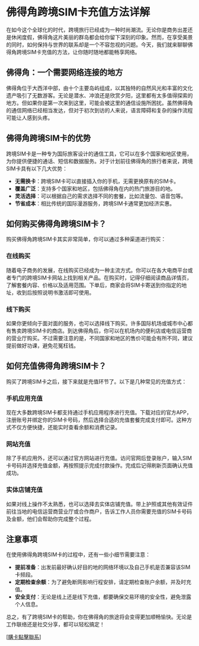 # 佛得角跨境SIM卡充值方法详解

在如今这个全球化的时代，跨境旅行已经成为一种时尚潮流。无论你是商务出差还是休闲度假，佛得角这片美丽的群岛都会给你留下深刻的印象。然而，在享受美景的同时，如何保持与世界的联系却是一个不容忽视的问题。今天，我们就来聊聊佛得角跨境SIM卡充值的方法，让你随时随地都能畅享网络。

## 佛得角：一个需要网络连接的地方

佛得角位于大西洋中部，由十个主要岛屿组成，以其独特的自然风光和丰富的文化遗产吸引了无数游客。无论是潜水、冲浪还是欣赏夕阳，这里都有太多值得探索的地方。但如果你是第一次来到这里，可能会被这里的通信设施所困扰。虽然佛得角的通信网络已经相当发达，但对于初次到访的人来说，语言障碍和复杂的操作流程可能让人感到头疼。

## 佛得角跨境SIM卡的优势

跨境SIM卡是一种专为国际旅客设计的通信工具，它可以在多个国家和地区使用，为你提供便捷的通话、短信和数据服务。对于计划前往佛得角的旅行者来说，跨境SIM卡具有以下几大优势：

- **无需换卡**：跨境SIM卡可以直接插入你的手机，无需更换原有的SIM卡。
- **覆盖广泛**：支持多个国家和地区，包括佛得角在内的热门旅游目的地。
- **灵活选择**：可以根据自己的需求选择不同的套餐，比如流量包、语音包等。
- **节省成本**：相比传统的国际漫游服务，跨境SIM卡通常更加经济实惠。

## 如何购买佛得角跨境SIM卡？

购买佛得角跨境SIM卡其实非常简单，你可以通过多种渠道进行购买：

### 在线购买

随着电子商务的发展，在线购买已经成为一种主流方式。你可以在各大电商平台或者专门的跨境SIM卡网站上找到相关产品。在购买时，记得仔细阅读商品详情页，了解套餐内容、价格以及适用范围。下单后，商家会将SIM卡寄送到你指定的地址，收到后按照说明书激活即可使用。

### 线下购买

如果你更倾向于面对面的服务，也可以选择线下购买。许多国际机场或城市中心都有售卖跨境SIM卡的商店。到达佛得角后，你可以在机场内的便利店或电信运营商的营业厅购买。不过需要注意的是，不同国家和地区的售价可能会有所不同，建议提前做好功课，避免花冤枉钱。

## 如何充值佛得角跨境SIM卡？

购买了跨境SIM卡之后，接下来就是充值环节了。以下是几种常见的充值方式：

### 手机应用充值

现在大多数跨境SIM卡都支持通过手机应用程序进行充值。下载对应的官方APP，注册账号并绑定你的SIM卡号码，然后选择合适的充值套餐完成支付即可。这种方式不仅方便快捷，还能实时查看余额和消费记录。

### 网站充值

除了手机应用外，还可以通过官方网站进行充值。访问官网后登录账户，输入SIM卡号码并选择充值金额，再按照提示完成付款操作。完成后记得刷新页面确认充值成功。

### 实体店铺充值

如果对线上操作不太熟悉，也可以选择去实体店铺充值。带上护照或其他有效证件前往当地的电信运营商营业厅或合作商户，告诉工作人员你需要充值的SIM卡号码及金额，他们会帮助你完成整个过程。

## 注意事项

在使用佛得角跨境SIM卡的过程中，还有一些小细节需要注意：

- **提前准备**：出发前最好确认好目的地的网络环境以及自己手机是否兼容该SIM卡频段。
- **定期检查余额**：为了避免断网影响行程安排，请定期检查账户余额，并及时充值。
- **安全支付**：无论是线上还是线下充值，都要确保交易环境的安全性，避免泄露个人信息。

总之，有了跨境SIM卡的帮助，你在佛得角的旅途将会变得更加顺畅愉快。无论是工作联络还是社交分享，都可以轻松搞定！

[[購卡點擊聯系](https://t.me/s/esim1088)]